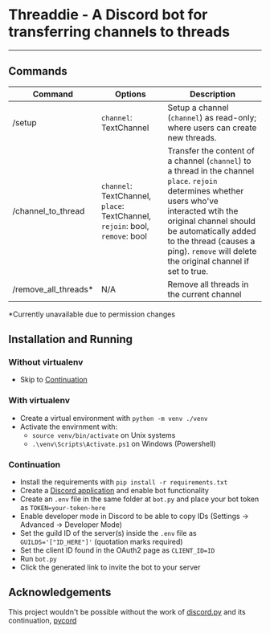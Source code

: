 # Threaddie - A Discord bot for transferring channels to threads
________________________________________________________________
## Commands
| Command              | Options                                                                      | Description                                                                                                                                                                                                                                                                            |
|----------------------|------------------------------------------------------------------------------|----------------------------------------------------------------------------------------------------------------------------------------------------------------------------------------------------------------------------------------------------------------------------------------|
| /setup               | `channel`: TextChannel                                                       | Setup a channel (`channel`) as read-only; where users can create new threads.                                                                                                                                                                                                          |
| /channel_to_thread   | `channel`: TextChannel, `place`: TextChannel, `rejoin`: bool, `remove`: bool | Transfer the content of a channel (`channel`) to a thread in the channel `place`. `rejoin` determines whether users who've interacted wtih the original channel should be automatically added to the thread (causes a ping). `remove` will delete the original channel if set to true. |
| /remove_all_threads* | N/A                                                                          | Remove all threads in the current channel                                                                                                                                                                                                                                              |

*Currently unavailable due to permission changes
## Installation and Running
### Without virtualenv
- Skip to [Continuation](#continuation)

### With virtualenv
- Create a virtual environment with `python -m venv ./venv`
- Activate the envirnment with:
  - `source venv/bin/activate` on Unix systems
  - `.\venv\Scripts\Activate.ps1` on Windows (Powershell)

### Continuation
- Install the requirements with `pip install -r requirements.txt`
- Create a [Discord application](https://discord.com/developers/applications) and enable bot functionality
- Create an `.env` file in the same folder at `bot.py` and place your bot token as `TOKEN=your-token-here`
- Enable developer mode in Discord to be able to copy IDs (Settings -> Advanced -> Developer Mode)
- Set the guild ID of the server(s) inside the `.env` file as `GUILDS='["ID_HERE"]'` (quotation marks required)
- Set the client ID found in the OAuth2 page as `CLIENT_ID=ID`
- Run `bot.py`
- Click the generated link to invite the bot to your server

## Acknowledgements
This project wouldn't be possible without the work of [discord.py](https://github.com/Rapptz/discord.py) and its continuation, [pycord](https://github.com/Pycord-Development/pycord/)
